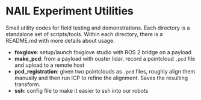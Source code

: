 # NAIL Experiment Utilities

Small utility codes for field testing and demonstrations. Each directory is a standalone
set of scripts/tools. Within each directory, there is a README.md with more details about usage.

- **foxglove**: setup/launch foxglove studio with ROS 2 bridge on a payload
- **make_pcd**: from a payload with ouster lidar, record a pointcloud `.pcd` file and upload to a remote host
- **pcd_registration**: given two pointclouds as `.pcd` files, roughly align them manually and then run ICP to refine the alignment. Saves the resulting transform.
- **ssh**: config file to make it easier to ssh into our robots
